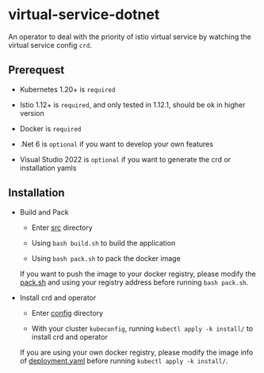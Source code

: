 # virtual-service-dotnet

An operator to deal with the priority of istio virtual service by watching the virtual service config `crd`.

## Prerequest

- Kubernetes 1.20+ is `required`
 
- Istio 1.12+ is `required`, and only tested in 1.12.1, should be ok in higher version

- Docker is `required`

- .Net 6 is `optional` if you want to develop your own features

- Visual Studio 2022 is `optional` if you want to generate the crd or installation yamls

## Installation

- Build and Pack

  - Enter [src](src) directory
  
  - Using `bash build.sh` to build the application
  
  - Using `bash pack.sh` to pack the docker image
  
  If you want to push the image to your docker registry, please modify the [pack.sh](src/pack.sh) and using your registry address before running `bash pack.sh`.

- Install crd and operator

  - Enter [config](src/VirtualService.Net/config) directory

  - With your cluster `kubeconfig`, running `kubectl apply -k install/` to install crd and operator

  If you are using your own docker registry, please modify the image info of [deployment.yaml](src/VirtualService.Net/config/operator/deployment.yaml) before running `kubectl apply -k install/`.


